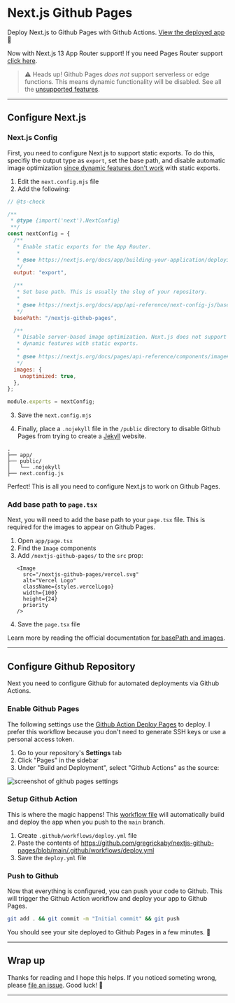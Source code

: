 # Next.js Github Pages

Deploy Next.js to Github Pages with Github Actions. [View the deployed app](https://gregrickaby.github.io/nextjs-github-pages/) 🚀

Now with Next.js 13 App Router support! If you need Pages Router support [click here](https://github.com/gregrickaby/nextjs-github-pages/releases/tag/pages_dir).

> ⚠️ Heads up! Github Pages _does not_ support serverless or edge functions. This means dynamic functionality will be disabled. See all the [unsupported features](https://nextjs.org/docs/pages/building-your-application/deploying/static-exports#unsupported-features).

---

## Configure Next.js

### Next.js Config

First, you need to configure Next.js to support static exports. To do this, specifiy the output type as `export`, set the base path, and disable automatic image optimization [since dynamic features don't work](https://nextjs.org/blog/next-12-3#disable-image-optimization-stable) with static exports.

1. Edit the `next.config.mjs` file
2. Add the following:

```js
// @ts-check

/**
 * @type {import('next').NextConfig}
 **/
const nextConfig = {
  /**
   * Enable static exports for the App Router.
   *
   * @see https://nextjs.org/docs/app/building-your-application/deploying/static-exports
   */
  output: "export",

  /**
   * Set base path. This is usually the slug of your repository.
   *
   * @see https://nextjs.org/docs/app/api-reference/next-config-js/basePath
   */
  basePath: "/nextjs-github-pages",

  /**
   * Disable server-based image optimization. Next.js does not support
   * dynamic features with static exports.
   *
   * @see https://nextjs.org/docs/pages/api-reference/components/image#unoptimized
   */
  images: {
    unoptimized: true,
  },
};

module.exports = nextConfig;
```

3. Save the `next.config.mjs`

4. Finally, place a `.nojekyll` file in the `/public` directory to disable Github Pages from trying to create a [Jekyll](https://github.blog/2009-12-29-bypassing-jekyll-on-github-pages/) website.

```treeview
.
├── app/
├── public/
│   └── .nojekyll
├── next.config.js
```

Perfect! This is all you need to configure Next.js to work on Github Pages.

### Add base path to `page.tsx`

Next, you will need to add the base path to your `page.tsx` file. This is required for the images to appear on Github Pages.

1. Open `app/page.tsx`
2. Find the `Image` components
3. Add `/nextjs-github-pages/` to the `src` prop:

```tsx[class="line-numbers"]
   <Image
     src="/nextjs-github-pages/vercel.svg"
     alt="Vercel Logo"
     className={styles.vercelLogo}
     width={100}
     height={24}
     priority
   />
```

4. Save the `page.tsx` file

Learn more by reading the official documentation [for basePath and images](https://nextjs.org/docs/app/api-reference/next-config-js/basePath#images).

---

## Configure Github Repository

Next you need to configure Github for automated deployments via Github Actions.

### Enable Github Pages

The following settings use the [Github Action Deploy Pages](https://github.com/actions/deploy-pages) to deploy. I prefer this workflow because you don't need to generate SSH keys or use a personal access token.

1. Go to your repository's **Settings** tab
2. Click "Pages" in the sidebar
3. Under "Build and Deployment", select "Github Actions" as the source:

![screenshot of github pages settings](https://github.com/gregrickaby/nextjs-github-pages/assets/200280/a5f757c3-f515-4ca2-aadf-d2979c2c3bf5)

### Setup Github Action

This is where the magic happens! This [workflow file](https://github.com/gregrickaby/nextjs-github-pages/blob/main/.github/workflows/deploy.yml) will automatically build and deploy the app when you push to the `main` branch.

1. Create `.github/workflows/deploy.yml` file
2. Paste the contents of <https://github.com/gregrickaby/nextjs-github-pages/blob/main/.github/workflows/deploy.yml>
3. Save the `deploy.yml` file

### Push to Github

Now that everything is configured, you can push your code to Github. This will trigger the Github Action workflow and deploy your app to Github Pages.

```bash
git add . && git commit -m "Initial commit" && git push
```

You should see your site deployed to Github Pages in a few minutes. 🚀

---

## Wrap up

Thanks for reading and I hope this helps. If you noticed someting wrong, please [file an issue](https://github.com/gregrickaby/nextjs-github-pages/issues). Good luck! 🍻

---
